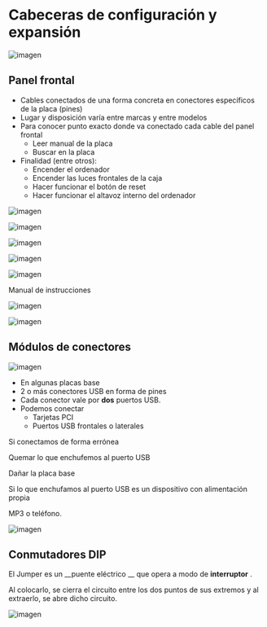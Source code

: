# Cabeceras de configuración y expansión

![imagen](img/U29_-_Cabeceras_de_conexi%C3%B3n_y_expansi%C3%B3n_%28panel_frontal%291.png)

## Panel frontal

* Cables conectados de una forma concreta en conectores específicos de la placa \(pines\)
* Lugar y disposición varía entre marcas y entre modelos
* Para conocer punto exacto donde va conectado cada cable del panel frontal
  * Leer manual de la placa
  * Buscar en la placa
* Finalidad \(entre otros\):
  * Encender el ordenador
  * Encender las luces frontales de la caja
  * Hacer funcionar el botón de reset
  * Hacer funcionar el altavoz interno del ordenador

![imagen](img/U29_-_Cabeceras_de_conexi%C3%B3n_y_expansi%C3%B3n_%28panel_frontal%292.png)

![imagen](img/U29_-_Cabeceras_de_conexi%C3%B3n_y_expansi%C3%B3n_%28panel_frontal%293.png)

![imagen](img/U29_-_Cabeceras_de_conexi%C3%B3n_y_expansi%C3%B3n_%28panel_frontal%294.png)

![imagen](img/U29_-_Cabeceras_de_conexi%C3%B3n_y_expansi%C3%B3n_%28panel_frontal%295.png)

![imagen](img/U29_-_Cabeceras_de_conexi%C3%B3n_y_expansi%C3%B3n_%28panel_frontal%296.png)

Manual de instrucciones

![imagen](img/U29_-_Cabeceras_de_conexi%C3%B3n_y_expansi%C3%B3n_%28panel_frontal%297.png)

![imagen](img/U29_-_Cabeceras_de_conexi%C3%B3n_y_expansi%C3%B3n_%28panel_frontal%298.png)

## Módulos de conectores

![imagen](img/U29_-_Cabeceras_de_conexi%C3%B3n_y_expansi%C3%B3n_%28panel_frontal%299.png)

* En algunas placas base
* 2 o más conectores USB en forma de pines
* Cada conector vale por  __dos__  puertos USB\.
* Podemos conectar
  * Tarjetas PCI
  * Puertos USB frontales o laterales

Si conectamos de forma errónea

Quemar lo que enchufemos al puerto USB

Dañar la placa base

Si lo que enchufamos al puerto USB es un dispositivo con alimentación propia

MP3 o teléfono\.

![imagen](img/U29_-_Cabeceras_de_conexi%C3%B3n_y_expansi%C3%B3n_%28panel_frontal%2910.jpg)

## Conmutadores DIP

El Jumper es un  __puente eléctrico __ que opera a modo de  __interruptor__ \.

Al colocarlo, se cierra el circuito entre los dos puntos de sus extremos y al extraerlo, se abre dicho circuito\.

![imagen](img/U29_-_Cabeceras_de_conexi%C3%B3n_y_expansi%C3%B3n_%28panel_frontal%2911.png)

